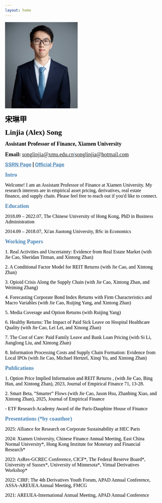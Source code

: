 ```yaml
---
layout: home
---
```


<p>
  <img src="/assets/img/profile_picture.jpg" alt="website picture" style="width:240px; height:auto;">
</p>

<p>
<b><font color="Black" face="微软正黑" size=5 class="aa">宋琳甲</font></b>
</p>
<p>
<b><font color="Black" face="微软正黑" size=5 class="aa">Linjia (Alex) Song </font></b>
</p>

<p>
<b><font color="Black" face="微软正黑" size=4 class="aa">Assistant Professor of Finance, Xiamen University</font></b>
</p>

<p>
<b><font color="Black" face="微软正黑" size=4>Email:</font></b>
<font color="SteelBlue" face="微软正黑" size=4><a href="mailto: songlinjia@xmu.edu.cn">songlinjia@xmu.edu.cn</a>|<a href="mailto: songlinjia@hotmail.com">songlinjia@hotmail.com</a></font>
</p>


<p>
  <b><a href="https://papers.ssrn.com/sol3/cf_dev/AbsByAuth.cfm?per_id=3160827" target="_blank" style="color: SteelBlue; font-family: 'Microsoft JhengHei', sans-serif; font-size: 16px;">SSRN Page</a> |
  <a href="https://smr.xmu.edu.cn/TeacherWeb/Teacher_Details_2022.aspx?User_ID=1234" target="_blank" style="color: SteelBlue; font-family: 'Microsoft JhengHei', sans-serif; font-size: 16px;">Official Page</a>  </b>
</p>



<p>
<b><font color="SteelBlue" face="微软正黑" size=4 class="aa">Intro</font></b>
</p>
<p>
<font color="black" face="微软正黑" size=3  class="aa">Welcome! I am an Assistant Professor of Finance at Xiamen University. My research interests are in empirical asset pricing, derivatives, real estate finance, and supply chain. Please feel free to reach out if you'd like to connect.</font>
</p>



<p>
<b><font color="SteelBlue" face="微软正黑" size=4 class="aa">Education</font></b>
</p>
<p>
<font color="black" face="微软正黑" size=3>2018.09 – 2022.07,	 The Chinese University of Hong Kong, PhD in Business Administration</font>
</p>
<p>
<font color="black" face="微软正黑" size=3>2014.09 – 2018.07, Xi'an Jiaotong University, BSc in Economics</font>
</p>

<p>
<b><font color="SteelBlue" face="微软正黑" size=4 class="aa">Working Papers</font></b>
</p>

<p>
<font color="black" face="微软正黑" size=3>1. Real Activities and Uncertainty: Evidence from Real Estate Market (with Jie Cao, Sheridan Titman, and Xintong Zhan)</font>
</p>
<p>
<font color="black" face="微软正黑" size=3>2. A Conditional Factor Model for REIT Returns (with Jie Cao, and Xintong Zhan)</font>
</p>
<p>
<font color="black" face="微软正黑" size=3>3. Opioid Crisis Along the Supply Chain (with Jie Cao, Xintong Zhan, and Weiming Zhang) </font>
</p>
<p>
<font color="black" face="微软正黑" size=3>4. Forecasting Corporate Bond Index Returns with Firm Characteristics and Macro Variables  (with Jie Cao, Ruijing Yang, and Xintong Zhan)</font>
</p>
<p>
<font color="black" face="微软正黑" size=3>5. Media Coverage and Option Returns (with Ruijing Yang)</font>
</p>
<p>
<font color="black" face="微软正黑" size=3>6. Healthy Returns: The Impact of Paid Sick Leave on Hospital Healthcare Quality (with Jie Cao, Lei Lei, and Xinong Zhan)</font>
</p>
<p>
<font color="black" face="微软正黑" size=3>7. The Cost of Care: Paid Family Leave and Bank Loan Pricing (with Si Li, Jianglong Liu, and Xintong Zhan)</font>
</p>
<p>
<font color="black" face="微软正黑" size=3>8. Information Processing Costs and Supply Chain Formation: Evidence from Local IPOs (with Jie Cao, Michael Hertzel, Xinqi Yu, and Xintong Zhan)</font>
</p>


<p>
<b><font color="SteelBlue" face="微软正黑" size=4 class="aa">Publications</font></b>
</p>
<p>
<font color="black" face="微软正黑" size=3>1. Option Price Implied Information and REIT Returns , (with Jie Cao, Bing Han, and Xintong Zhan), 2023, Journal of Empirical Finance 71, 13-28.</font>
</p>
<p>
<font color="black" face="微软正黑" size=3>2. Smart Beta, ”Smarter” Flows (with Jie Cao, Jason Hsu, Zhanbing Xiao, and Xintong Zhan), 2025, Journal of Empirical Finance </font>
</p>
<p>
<font color="black" face="微软正黑" size=3>- ETF Research Academy Award of the Paris-Dauphine House of Finance</font>
</p>

<p>
<b><font color="SteelBlue" face="微软正黑" size=4 class="aa">Presentations (*by coauthor)</font></b>
</p>
<p>
<font color="black" face="微软正黑" size=3>2025: Alliance for Research on Corporate Sustainability at HEC Paris  </font>
</p>
<p>
<font color="black" face="微软正黑" size=3>2024: Xiamen University, Chinese Finance Annual Meeting, East China Normal University*, Hong Kong Institute for Monetary and Financial Research*</font>
</p>
<p>
<font color="black" face="微软正黑" size=3>2023: AsRes-GCREC Conference, CICF*, The Federal Reserve Board*, University of Sussex*, University of Minnesota*, Virtual Derivatives Workshop*</font>
</p>
<p>
<font color="black" face="微软正黑" size=3>2022: CIRF; The 4th Derivatives Youth Forum, APAD Annual Conference, ASSA-AREUEA Annual Meeting, FMCG</font>
</p>
<p>
<font color="black" face="微软正黑" size=3>2021: AREUEA-International Annual Meeting, APAD Annual Conference</font>
</p>



